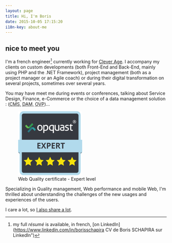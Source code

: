 ```yaml
---
layout: page
title: Hi, I'm Boris
date: 2015-10-05 17:15:20
i18n-key: about-me
---
```


## nice to meet you

I'm a french engineer[^1] currently working for [Clever Age](http://www.clever-age.com/en/ "Clever Age"). I accompany my clients on custom developments (both Front-End and Back-End, mainly using PHP and the .NET Framework), project management (both as a project manager or an Agile coach) or during their digital transformation on several projects, sometimes over several years. 

You may have meet me during events or conferences, talking about Service Design, Finance, e-Commerce or the choice of a data management solution : (<abbr lang="en" title="Content Management System">CMS</abbr>, <abbr lang="en" title="Digital Asset Management">DAM</abbr>, <abbr lang="en" title="Online Video Platform">OVP</abbr>)…

<figure>
  <a href="https://certified.opquast.com/certificate/V085B7/"><img role="img" src="/assets/images/shared/issuer_v085b7.svg" width="200" height="200" alt="An OpQuast certificate composed of 5 stars. &quote;Expert&quote; is written on top of it"></a>
  <figcaption>Web Quality certificate - Expert level</figcaption>
</figure>

Specializing in Quality management, Web performance and mobile Web, I'm thrilled about understanding the challenges of the new usages and experiences of the users. 

I care a lot, so [I also share a lot](/en/about/sharing/).



[^1]: my full <i lang="en">résumé</i> is available, in french, [on LinkedIn](https://www.linkedin.com/in/borisschapira CV de Boris SCHAPIRA sur LinkedIn")

